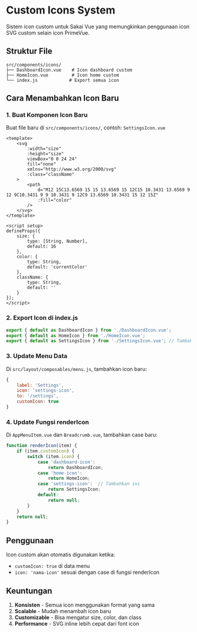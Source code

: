 # Custom Icons System

Sistem icon custom untuk Sakai Vue yang memungkinkan penggunaan icon SVG custom selain icon PrimeVue.

## Struktur File

```
src/components/icons/
├── DashboardIcon.vue    # Icon dashboard custom
├── HomeIcon.vue         # Icon home custom
└── index.js            # Export semua icon
```

## Cara Menambahkan Icon Baru

### 1. Buat Komponen Icon Baru

Buat file baru di `src/components/icons/`, contoh: `SettingsIcon.vue`

```vue
<template>
    <svg 
        :width="size" 
        :height="size" 
        viewBox="0 0 24 24" 
        fill="none" 
        xmlns="http://www.w3.org/2000/svg"
        :class="className"
    >
        <path 
            d="M12 15C13.6569 15 15 13.6569 15 12C15 10.3431 13.6569 9 12 9C10.3431 9 9 10.3431 9 12C9 13.6569 10.3431 15 12 15Z" 
            :fill="color"
        />
    </svg>
</template>

<script setup>
defineProps({
    size: {
        type: [String, Number],
        default: 16
    },
    color: {
        type: String,
        default: 'currentColor'
    },
    className: {
        type: String,
        default: ''
    }
});
</script>
```

### 2. Export Icon di index.js

```javascript
export { default as DashboardIcon } from './DashboardIcon.vue';
export { default as HomeIcon } from './HomeIcon.vue';
export { default as SettingsIcon } from './SettingsIcon.vue'; // Tambahkan ini
```

### 3. Update Menu Data

Di `src/layout/composables/menu.js`, tambahkan icon baru:

```javascript
{
    label: 'Settings',
    icon: 'settings-icon',
    to: '/settings',
    customIcon: true
}
```

### 4. Update Fungsi renderIcon

Di `AppMenuItem.vue` dan `Breadcrumb.vue`, tambahkan case baru:

```javascript
function renderIcon(item) {
    if (item.customIcon) {
        switch (item.icon) {
            case 'dashboard-icon':
                return DashboardIcon;
            case 'home-icon':
                return HomeIcon;
            case 'settings-icon':  // Tambahkan ini
                return SettingsIcon;
            default:
                return null;
        }
    }
    return null;
}
```

## Penggunaan

Icon custom akan otomatis digunakan ketika:
- `customIcon: true` di data menu
- `icon: 'nama-icon'` sesuai dengan case di fungsi renderIcon

## Keuntungan

1. **Konsisten** - Semua icon menggunakan format yang sama
2. **Scalable** - Mudah menambah icon baru
3. **Customizable** - Bisa mengatur size, color, dan class
4. **Performance** - SVG inline lebih cepat dari font icon 